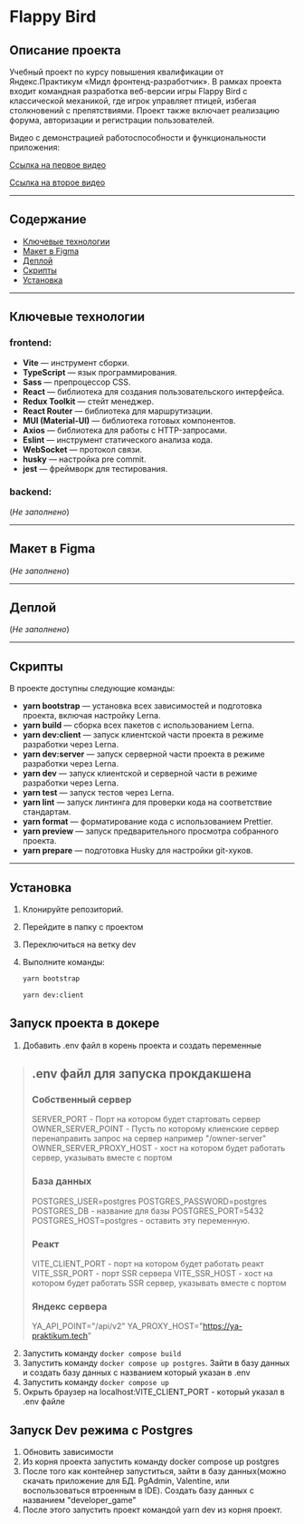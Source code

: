 # Flappy Bird

## Описание проекта

Учебный проект по курсу повышения квалификации от Яндекс.Практикум «Мидл фронтенд-разработчик».
В рамках проекта входит командная разработка веб-версии игры Flappy Bird с классической механикой, где игрок управляет птицей, избегая столкновений с препятствиями.
Проект также включает реализацию форума, авторизации и регистрации пользователей.

Видео с демонстрацией работоспособности и функциональности приложения:

[Cсылка на первое видео](https://disk.yandex.ru/i/a0tLd-38KlgZ-g)

[Cсылка на второе видео](https://disk.yandex.ru/i/GAZx0LXOy-9XeA)

***

## Содержание

-   [Ключевые технологии](#ключевые-технологии)
-   [Макет в Figma](#макет-в-figma)
-   [Деплой](#деплой)
-   [Скрипты](#скрипты)
-   [Установка](#установка)

***

## Ключевые технологии

### frontend:
-   **Vite** — инструмент сборки.
-   **TypeScript** — язык программирования.
-   **Sass** — препроцессор CSS.
-   **React** — библиотека для создания пользовательского интерфейса.
-   **Redux Toolkit** — стейт менеджер.
-   **React Router** — библиотека для маршрутизации.
-   **MUI (Material-UI)** — библиотека готовых компонентов.
-   **Axios** — библиотека для работы с HTTP-запросами.
-   **Eslint** — инструмент статического анализа кода.
-   **WebSocket** — протокол связи.
-   **husky** — настройка pre commit.
-   **jest** — фреймворк для тестирования.

### backend: 

(_Не заполнено_)

***

## Макет в Figma

(_Не заполнено_)

***

## Деплой

(_Не заполнено_)

***

## Скрипты

В проекте доступны следующие команды:

- **yarn bootstrap** — установка всех зависимостей и подготовка проекта, включая настройку Lerna.
- **yarn build** — сборка всех пакетов с использованием Lerna.
- **yarn dev:client** — запуск клиентской части проекта в режиме разработки через Lerna.
- **yarn dev:server** — запуск серверной части проекта в режиме разработки через Lerna.
- **yarn dev** — запуск клиентской и серверной части в режиме разработки через Lerna.
- **yarn test** — запуск тестов через Lerna.
- **yarn lint** — запуск линтинга для проверки кода на соответствие стандартам.
- **yarn format** — форматирование кода с использованием Prettier.
- **yarn preview** — запуск предварительного просмотра собранного проекта.
- **yarn prepare** — подготовка Husky для настройки git-хуков.

***

## Установка

1. Клонируйте репозиторий.
2. Перейдите в папку с проектом
3. Переключиться на ветку dev
4. Выполните команды:

   ```bash
   yarn bootstrap
   ```

   ```bash
   yarn dev:client
   ```

## Запуск проекта в докере
   1. Добавить .env файл в корень проекта и создать переменные 

> ## .env файл для запуска прокдакшена
> 
> ### Собственный сервер
> 
> SERVER_PORT - Порт на котором будет стартовать сервер
> OWNER_SERVER_POINT - Пусть по которому клиенские сервер перенаправить запрос на сервер например "/owner-server"
> OWNER_SERVER_PROXY_HOST - хост на котором будет работать сервер, указывать вместе с портом
> ### База данных
> 
> POSTGRES_USER=postgres
> POSTGRES_PASSWORD=postgres
> POSTGRES_DB - название для базы
> POSTGRES_PORT=5432
> POSTGRES_HOST=postgres - оставить эту переменную. 
> 
> ### Реакт
> VITE_CLIENT_PORT - порт на котором будет работать реакт
> VITE_SSR_PORT - порт SSR сервера
> VITE_SSR_HOST - хост на котором будет работать SSR сервер, указывать вместе с портом
> 
> ### Яндекс сервера
> YA_API_POINT="/api/v2"
> YA_PROXY_HOST="https://ya-praktikum.tech"
> 
 2. Запустить команду ``docker compose build``
 3. Запустить команду ``docker compose up postgres``. Зайти в базу данных и создать базу данных с названием который указан в .env
 4. Запустить команду ``docker compose up``
 5. Окрыть браузер на localhost:VITE_CLIENT_PORT - который указал в .env файле


## Запуск Dev режима с Postgres
1. Обновить зависимости
2. Из корня проекта запустить команду docker compose up postgres
3. После того как контейнер запуститься, зайти в базу данных(можно скачать приложение для БД. PgAdmin, Valentine, или воспользоваться втроенным в IDE). Cоздать базу данных с названием "developer_game" 
4. После этого запустить проект командой yarn dev из корня проект.


